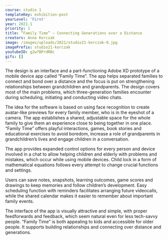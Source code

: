 ```yaml
---
course: studio 1
templateKey: exhibition-post
yearLevel: 'First'
year: 2021.1
priority: 1
title: “Family Time” – Connecting Generations over a Distance
creators: Anna Korczak
image: /images/uploads/2021/studio21-korczak-0.jpg
imagePrefix: studio21-korczak
youtubeID: g2w7BPrdRBc
gifs: []
---
```


The design is an interface and a part-functioning Adobe XD prototype of a mobile device app called “Family Time”. The app helps separated families to connect and bond over a distance and the focus is put on strengthening relationships between grandchildren and grandparents. The design covers most of the main problems, which three-generation families encounter during scheduling, initiating and conducting video chats.

The idea for the software is based on using face recognition to create avatar-like previews for every family member, who is in the eyeshot of a camera. The app establishes a shared, adjustable space for the whole family to give them an experience close to being together in one place. “Family Time” offers playful interactions, games, book stories and educational exercises to avoid boredom, increase a role of grandparents in grandchildren’s lives and engage children in a conversation.

The app provides expanded control options for every person and device involved in a chat to allow helping children and elderly with problems and mistakes, which occur while using mobile devices. Child lock in a form of mathematical equations follows every attempt to change crucial functions and settings.

Users can save notes, snapshots, learning outcomes, game scores and drawings to keep memories and follow children’s development. Easy scheduling function with reminders facilitates arranging future videocalls, while the shared calendar makes it easier to remember about important family events.

The interface of the app is visually attractive and simple, with proper feedforwards and feedback, which seem natural even for less tech-savvy people. “Family Time” is both appealing to kids and accessible for older people. It supports building relationships and connecting over distance and generations.
